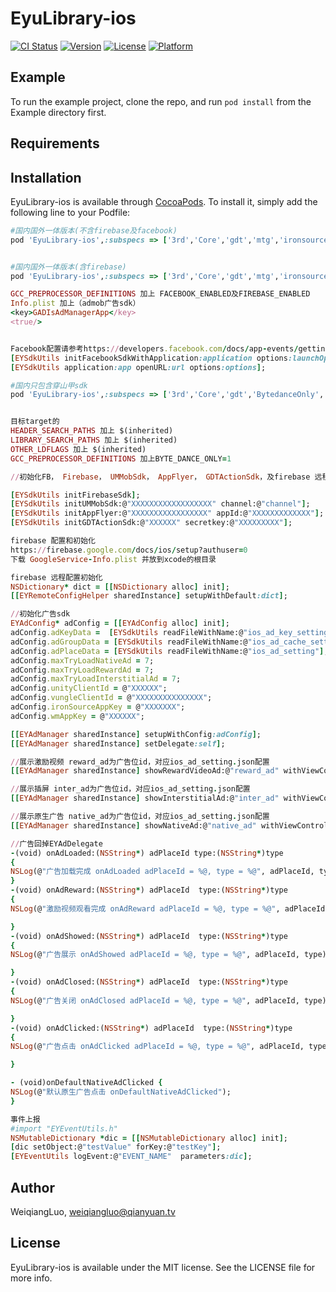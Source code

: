 # EyuLibrary-ios

[![CI Status](https://img.shields.io/travis/WeiqiangLuo/EyuLibrary-ios.svg?style=flat)](https://travis-ci.org/WeiqiangLuo/EyuLibrary-ios)
[![Version](https://img.shields.io/cocoapods/v/EyuLibrary-ios.svg?style=flat)](https://cocoapods.org/pods/EyuLibrary-ios)
[![License](https://img.shields.io/cocoapods/l/EyuLibrary-ios.svg?style=flat)](https://cocoapods.org/pods/EyuLibrary-ios)
[![Platform](https://img.shields.io/cocoapods/p/EyuLibrary-ios.svg?style=flat)](https://cocoapods.org/pods/EyuLibrary-ios)

## Example

To run the example project, clone the repo, and run `pod install` from the Example directory first.

## Requirements

## Installation

EyuLibrary-ios is available through [CocoaPods](https://cocoapods.org). To install
it, simply add the following line to your Podfile:

```ruby
#国内国外一体版本(不含firebase及facebook)
pod 'EyuLibrary-ios',:subspecs => ['3rd','Core','gdt','mtg','ironsource','others_ads_sdk','admob_sdk'], :git => 'https://github.com/moziguang/EyuLibrary-ios.git',:tag =>'1.2.10'


#国内国外一体版本(含firebase)
pod 'EyuLibrary-ios',:subspecs => ['3rd','Core','gdt','mtg','ironsource','others_ads_sdk','fb_sdk','crashlytics_sdk','firebase_sdk'], :git => 'https://github.com/moziguang/EyuLibrary-ios.git',:tag =>'1.2.10'

GCC_PREPROCESSOR_DEFINITIONS 加上 FACEBOOK_ENABLED及FIREBASE_ENABLED
Info.plist 加上（admob广告sdk）
<key>GADIsAdManagerApp</key>
<true/>


Facebook配置请参考https://developers.facebook.com/docs/app-events/getting-started-app-events-ios
[EYSdkUtils initFacebookSdkWithApplication:application options:launchOptions];
[EYSdkUtils application:app openURL:url options:options];

#国内只包含穿山甲sdk
pod 'EyuLibrary-ios',:subspecs => ['3rd','Core','gdt','BytedanceOnly','Crashlytics_sdk'], :git => 'https://github.com/moziguang/EyuLibrary-ios.git',:tag =>'1.2.9'


目标target的
HEADER_SEARCH_PATHS 加上 $(inherited)
LIBRARY_SEARCH_PATHS 加上 $(inherited)
OTHER_LDFLAGS 加上 $(inherited)
GCC_PREPROCESSOR_DEFINITIONS 加上BYTE_DANCE_ONLY=1

//初始化FB， Firebase， UMMobSdk， AppFlyer， GDTActionSdk，及firebase 远程配置

[EYSdkUtils initFirebaseSdk];
[EYSdkUtils initUMMobSdk:@"XXXXXXXXXXXXXXXXXX" channel:@"channel"];
[EYSdkUtils initAppFlyer:@"XXXXXXXXXXXXXXXXX" appId:@"XXXXXXXXXXXXX"];
[EYSdkUtils initGDTActionSdk:@"XXXXXX" secretkey:@"XXXXXXXXX"];

firebase 配置和初始化
https://firebase.google.com/docs/ios/setup?authuser=0
下载 GoogleService-Info.plist 并放到xcode的根目录

firebase 远程配置初始化
NSDictionary* dict = [[NSDictionary alloc] init];
[[EYRemoteConfigHelper sharedInstance] setupWithDefault:dict];

//初始化广告sdk
EYAdConfig* adConfig = [[EYAdConfig alloc] init];
adConfig.adKeyData =  [EYSdkUtils readFileWithName:@"ios_ad_key_setting"];
adConfig.adGroupData = [EYSdkUtils readFileWithName:@"ios_ad_cache_setting"];
adConfig.adPlaceData = [EYSdkUtils readFileWithName:@"ios_ad_setting"];
adConfig.maxTryLoadNativeAd = 7;
adConfig.maxTryLoadRewardAd = 7;
adConfig.maxTryLoadInterstitialAd = 7;
adConfig.unityClientId = @"XXXXXX";
adConfig.vungleClientId = @"XXXXXXXXXXXXXXX";
adConfig.ironSourceAppKey = @"XXXXXXX";
adConfig.wmAppKey = @"XXXXXX";

[[EYAdManager sharedInstance] setupWithConfig:adConfig];
[[EYAdManager sharedInstance] setDelegate:self];

//展示激励视频 reward_ad为广告位id，对应ios_ad_setting.json配置
[[EYAdManager sharedInstance] showRewardVideoAd:@"reward_ad" withViewController:self];

//展示插屏 inter_ad为广告位id，对应ios_ad_setting.json配置
[[EYAdManager sharedInstance] showInterstitialAd:@"inter_ad" withViewController:self];

//展示原生广告 native_ad为广告位id，对应ios_ad_setting.json配置
[[EYAdManager sharedInstance] showNativeAd:@"native_ad" withViewController:self viewGroup:self.nativeRootView];

//广告回掉EYAdDelegate
-(void) onAdLoaded:(NSString*) adPlaceId type:(NSString*)type
{
NSLog(@"广告加载完成 onAdLoaded adPlaceId = %@, type = %@", adPlaceId, type);
}
-(void) onAdReward:(NSString*) adPlaceId  type:(NSString*)type
{
NSLog(@"激励视频观看完成 onAdReward adPlaceId = %@, type = %@", adPlaceId, type);

}
-(void) onAdShowed:(NSString*) adPlaceId  type:(NSString*)type
{
NSLog(@"广告展示 onAdShowed adPlaceId = %@, type = %@", adPlaceId, type);

}
-(void) onAdClosed:(NSString*) adPlaceId  type:(NSString*)type
{
NSLog(@"广告关闭 onAdClosed adPlaceId = %@, type = %@", adPlaceId, type);

}
-(void) onAdClicked:(NSString*) adPlaceId  type:(NSString*)type
{
NSLog(@"广告点击 onAdClicked adPlaceId = %@, type = %@", adPlaceId, type);

}

- (void)onDefaultNativeAdClicked {
NSLog(@"默认原生广告点击 onDefaultNativeAdClicked");
}

事件上报
#import "EYEventUtils.h"
NSMutableDictionary *dic = [[NSMutableDictionary alloc] init];
[dic setObject:@"testValue" forKey:@"testKey"];
[EYEventUtils logEvent:@"EVENT_NAME"  parameters:dic];
```

## Author

WeiqiangLuo, weiqiangluo@qianyuan.tv

## License

EyuLibrary-ios is available under the MIT license. See the LICENSE file for more info.
